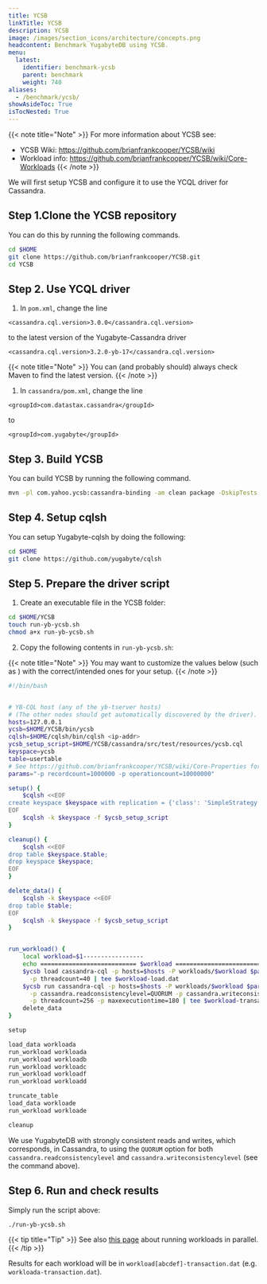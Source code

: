 ```yaml
---
title: YCSB
linkTitle: YCSB
description: YCSB
image: /images/section_icons/architecture/concepts.png
headcontent: Benchmark YugabyteDB using YCSB.
menu:
  latest:
    identifier: benchmark-ycsb
    parent: benchmark
    weight: 740
aliases:
  - /benchmark/ycsb/
showAsideToc: True
isTocNested: True
---
```


{{< note title="Note" >}}
For more information about YCSB see: 

* YCSB Wiki: https://github.com/brianfrankcooper/YCSB/wiki
* Workload info: https://github.com/brianfrankcooper/YCSB/wiki/Core-Workloads
{{< /note >}}


We will first setup YCSB and configure it to use the YCQL driver for Cassandra.

## Step 1.Clone the YCSB repository

You can do this by running the following commands.

```sh
cd $HOME
git clone https://github.com/brianfrankcooper/YCSB.git
cd YCSB
```

## Step 2. Use YCQL driver

1. In `pom.xml`, change the line

```
<cassandra.cql.version>3.0.0</cassandra.cql.version>
```

to the latest version of the Yugabyte-Cassandra driver

```
<cassandra.cql.version>3.2.0-yb-17</cassandra.cql.version>
```

{{< note title="Note" >}}
You can (and probably should) always check Maven to find the latest version.
{{< /note >}}

1. In `cassandra/pom.xml`, change the line

```
<groupId>com.datastax.cassandra</groupId>
```

to

``` 
<groupId>com.yugabyte</groupId>
```

## Step 3. Build YCSB

You can build YCSB by running the following command.

```sh
mvn -pl com.yahoo.ycsb:cassandra-binding -am clean package -DskipTests
```

## Step 4. Setup cqlsh

You can setup Yugabyte-cqlsh by doing the following:

```sh
cd $HOME
git clone https://github.com/yugabyte/cqlsh
```

## Step 5. Prepare the driver script

1. Create an executable file in the YCSB folder:

```sh
cd $HOME/YCSB
touch run-yb-ycsb.sh
chmod a+x run-yb-ycsb.sh
```

2. Copy the following contents in `run-yb-ycsb.sh`:

{{< note title="Note" >}}
You may want to customize the values below (such as <ip-addr>) with the correct/intended ones for your setup.
{{< /note >}}

```sh
#!/bin/bash


# YB-CQL host (any of the yb-tserver hosts)
# (The other nodes should get automatically discovered by the driver).
hosts=127.0.0.1
ycsb=$HOME/YCSB/bin/ycsb
cqlsh=$HOME/cqlsh/bin/cqlsh <ip-addr>
ycsb_setup_script=$HOME/YCSB/cassandra/src/test/resources/ycsb.cql
keyspace=ycsb
table=usertable
# See https://github.com/brianfrankcooper/YCSB/wiki/Core-Properties for param descriptions
params="-p recordcount=1000000 -p operationcount=10000000"

setup() {
    $cqlsh <<EOF
create keyspace $keyspace with replication = {'class': 'SimpleStrategy', 'replication_factor' : 3};
EOF
    $cqlsh -k $keyspace -f $ycsb_setup_script
}

cleanup() {
    $cqlsh <<EOF
drop table $keyspace.$table;
drop keyspace $keyspace;
EOF
}

delete_data() {
    $cqlsh -k $keyspace <<EOF
drop table $table;
EOF
    $cqlsh -k $keyspace -f $ycsb_setup_script
}


run_workload() {
    local workload=$1-----------------
    echo =========================== $workload ===========================
    $ycsb load cassandra-cql -p hosts=$hosts -P workloads/$workload $params \
      -p threadcount=40 | tee $workload-load.dat
    $ycsb run cassandra-cql -p hosts=$hosts -P workloads/$workload $params \
      -p cassandra.readconsistencylevel=QUORUM -p cassandra.writeconsistencylevel=QUORUM \
      -p threadcount=256 -p maxexecutiontime=180 | tee $workload-transaction.dat
    delete_data
}

setup

load_data workloada
run_workload workloada
run_workload workloadb
run_workload workloadc
run_workload workloadf
run_workload workloadd

truncate_table
load_data workloade
run_workload workloade

cleanup
```

We use YugabyteDB with strongly consistent reads and writes, which corresponds, in Cassandra, to using the `QUORUM` option for both `cassandra.readconsistencylevel` and `cassandra.writeconsistencylevel` (see the command above).

## Step 6. Run and check results

Simply run the script above:

```sh
./run-yb-ycsb.sh
```

{{< tip title="Tip" >}}
See also [this page](https://github.com/brianfrankcooper/YCSB/wiki/Running-a-Workload-in-Parallel) about running workloads in parallel.
{{< /tip >}}

Results for each workload will be in `workload[abcdef]-transaction.dat` (e.g. `workloada-transaction.dat`).
